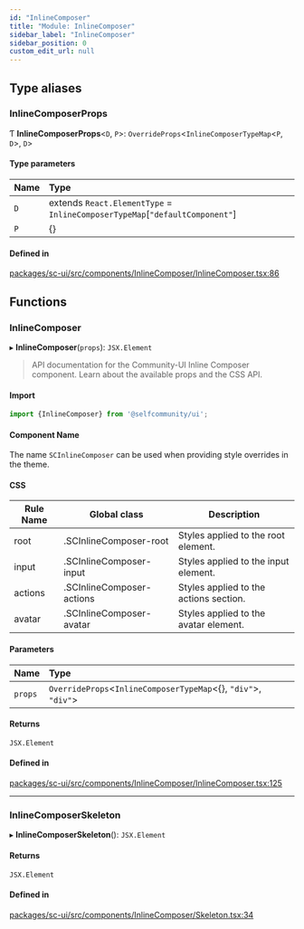 ```yaml
---
id: "InlineComposer"
title: "Module: InlineComposer"
sidebar_label: "InlineComposer"
sidebar_position: 0
custom_edit_url: null
---
```


## Type aliases

### InlineComposerProps

Ƭ **InlineComposerProps**<`D`, `P`\>: `OverrideProps`<`InlineComposerTypeMap`<`P`, `D`\>, `D`\>

#### Type parameters

| Name | Type |
| :------ | :------ |
| `D` | extends `React.ElementType` = `InlineComposerTypeMap`[``"defaultComponent"``] |
| `P` | {} |

#### Defined in

[packages/sc-ui/src/components/InlineComposer/InlineComposer.tsx:86](https://github.com/selfcommunity/community-ui/blob/3d68cce/packages/sc-ui/src/components/InlineComposer/InlineComposer.tsx#L86)

## Functions

### InlineComposer

▸ **InlineComposer**(`props`): `JSX.Element`

> API documentation for the Community-UI Inline Composer component. Learn about the available props and the CSS API.

#### Import
```jsx
import {InlineComposer} from '@selfcommunity/ui';
```
#### Component Name
The name `SCInlineComposer` can be used when providing style overrides in the theme.

#### CSS

|Rule Name|Global class|Description|
|---|---|---|
|root|.SCInlineComposer-root|Styles applied to the root element.|
|input|.SCInlineComposer-input|Styles applied to the input element.|
|actions|.SCInlineComposer-actions|Styles applied to the actions section.|
|avatar|.SCInlineComposer-avatar|Styles applied to the avatar element.|

#### Parameters

| Name | Type |
| :------ | :------ |
| `props` | `OverrideProps`<`InlineComposerTypeMap`<{}, ``"div"``\>, ``"div"``\> |

#### Returns

`JSX.Element`

#### Defined in

[packages/sc-ui/src/components/InlineComposer/InlineComposer.tsx:125](https://github.com/selfcommunity/community-ui/blob/3d68cce/packages/sc-ui/src/components/InlineComposer/InlineComposer.tsx#L125)

___

### InlineComposerSkeleton

▸ **InlineComposerSkeleton**(): `JSX.Element`

#### Returns

`JSX.Element`

#### Defined in

[packages/sc-ui/src/components/InlineComposer/Skeleton.tsx:34](https://github.com/selfcommunity/community-ui/blob/3d68cce/packages/sc-ui/src/components/InlineComposer/Skeleton.tsx#L34)
